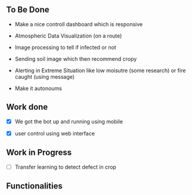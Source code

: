 ## To Be Done
- Make a nice controll dashboard which is responsive
- Atmospheric Data Visualization (on a route)

- Image processing to tell if infected or not
- Sending soil image which then recommend cropy
- Alerting in Extreme Situation like low moisutre (some research) or fire caught (using message)
- Make it autonoums


## Work done
- [x] We got the bot up and running using mobile
- [x] user control using web interface


## Work in Progress
- [ ] Transfer learning to detect defect in crop


## Functionalities
